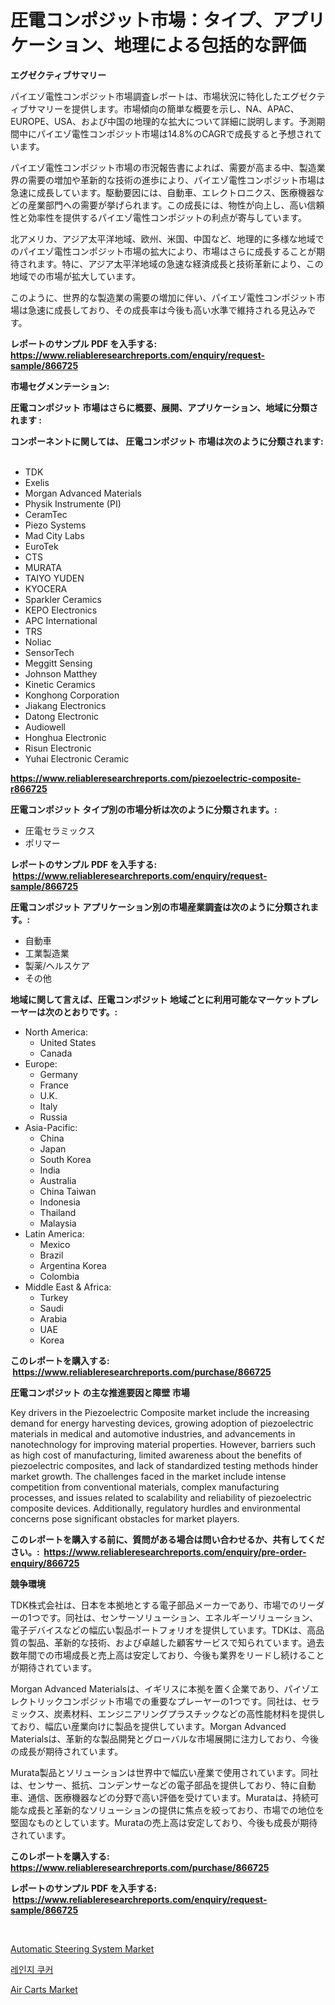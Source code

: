 <p><h1>圧電コンポジット市場：タイプ、アプリケーション、地理による包括的な評価</h1></p><p><strong>エグゼクティブサマリー</strong></p>
<p><p>パイエゾ電性コンポジット市場調査レポートは、市場状況に特化したエグゼクティブサマリーを提供します。市場傾向の簡単な概要を示し、NA、APAC、EUROPE、USA、および中国の地理的な拡大について詳細に説明します。予測期間中にパイエゾ電性コンポジット市場は14.8%のCAGRで成長すると予想されています。</p><p>パイエゾ電性コンポジット市場の市況報告書によれば、需要が高まる中、製造業界の需要の増加や革新的な技術の進歩により、パイエゾ電性コンポジット市場は急速に成長しています。駆動要因には、自動車、エレクトロニクス、医療機器などの産業部門への需要が挙げられます。この成長には、物性が向上し、高い信頼性と効率性を提供するパイエゾ電性コンポジットの利点が寄与しています。</p><p>北アメリカ、アジア太平洋地域、欧州、米国、中国など、地理的に多様な地域でのパイエゾ電性コンポジット市場の拡大により、市場はさらに成長することが期待されます。特に、アジア太平洋地域の急速な経済成長と技術革新により、この地域での市場が拡大しています。</p><p>このように、世界的な製造業の需要の増加に伴い、パイエゾ電性コンポジット市場は急速に成長しており、その成長率は今後も高い水準で維持される見込みです。</p></p>
<p><strong>レポートのサンプル PDF を入手する: <a href="https://www.reliableresearchreports.com/enquiry/request-sample/866725">https://www.reliableresearchreports.com/enquiry/request-sample/866725</a></strong></p>
<p><strong>市場セグメンテーション:</strong></p>
<p><strong> 圧電コンポジット 市場はさらに概要、展開、アプリケーション、地域に分類されます :</strong></p>
<p><strong>コンポーネントに関しては、 圧電コンポジット 市場は次のように分類されます: &nbsp;</strong></p>
<p><ul><li>TDK</li><li>Exelis</li><li>Morgan Advanced Materials</li><li>Physik Instrumente (PI)</li><li>CeramTec</li><li>Piezo Systems</li><li>Mad City Labs</li><li>EuroTek</li><li>CTS</li><li>MURATA</li><li>TAIYO YUDEN</li><li>KYOCERA</li><li>Sparkler Ceramics</li><li>KEPO Electronics</li><li>APC International</li><li>TRS</li><li>Noliac</li><li>SensorTech</li><li>Meggitt Sensing</li><li>Johnson Matthey</li><li>Kinetic Ceramics</li><li>Konghong Corporation</li><li>Jiakang Electronics</li><li>Datong Electronic</li><li>Audiowell</li><li>Honghua Electronic</li><li>Risun Electronic</li><li>Yuhai Electronic Ceramic</li></ul></p>
<p><strong><a href="https://www.reliableresearchreports.com/piezoelectric-composite-r866725">https://www.reliableresearchreports.com/piezoelectric-composite-r866725</a></strong></p>
<p><strong> 圧電コンポジット タイプ別の市場分析は次のように分類されます。:</strong></p>
<p><ul><li>圧電セラミックス</li><li>ポリマー</li></ul></p>
<p><strong>レポートのサンプル PDF を入手する: &nbsp;<a href="https://www.reliableresearchreports.com/enquiry/request-sample/866725">https://www.reliableresearchreports.com/enquiry/request-sample/866725</a></strong></p>
<p><strong> 圧電コンポジット アプリケーション別の市場産業調査は次のように分類されます。:</strong></p>
<p><ul><li>自動車</li><li>工業製造業</li><li>製薬/ヘルスケア</li><li>その他</li></ul></p>
<p><strong>地域に関して言えば、圧電コンポジット 地域ごとに利用可能なマーケットプレーヤーは次のとおりです。:</strong></p>
<p><ul>
    <li>
        North America:
        <ul>
            <li>United States</li>
            <li>Canada</li>
        </ul>
    </li>
    <li>
        Europe:
        <ul>
            <li>Germany</li>
            <li>France</li>
            <li>U.K.</li>
            <li>Italy</li>
            <li>Russia</li>
        </ul>
    </li>
    <li>
        Asia-Pacific:
        <ul>
            <li>China</li>
            <li>Japan</li>
            <li>South Korea</li>
            <li>India</li>
            <li>Australia</li>
            <li>China Taiwan</li>
            <li>Indonesia</li>
            <li>Thailand</li>
            <li>Malaysia</li>
        </ul>
    </li>
    <li>
        Latin America:
        <ul>
            <li>Mexico</li>
            <li>Brazil</li>
            <li>Argentina Korea</li>
            <li>Colombia</li>
        </ul>
    </li>
    <li>
        Middle East & Africa:
        <ul>
            <li>Turkey</li>
            <li>Saudi</li>
            <li>Arabia</li>
            <li>UAE</li>
            <li>Korea</li>
        </ul>
    </li>
    </ul></p>
<p><strong>このレポートを購入する: &nbsp;<a href="https://www.reliableresearchreports.com/purchase/866725">https://www.reliableresearchreports.com/purchase/866725</a></strong></p>
<p><strong>圧電コンポジット の主な推進要因と障壁 市場</strong></p>
<p><p>Key drivers in the Piezoelectric Composite market include the increasing demand for energy harvesting devices, growing adoption of piezoelectric materials in medical and automotive industries, and advancements in nanotechnology for improving material properties. However, barriers such as high cost of manufacturing, limited awareness about the benefits of piezoelectric composites, and lack of standardized testing methods hinder market growth. The challenges faced in the market include intense competition from conventional materials, complex manufacturing processes, and issues related to scalability and reliability of piezoelectric composite devices. Additionally, regulatory hurdles and environmental concerns pose significant obstacles for market players.</p></p>
<p><strong>このレポートを購入する前に、質問がある場合は問い合わせるか、共有してください。:&nbsp; <a href="https://www.reliableresearchreports.com/enquiry/pre-order-enquiry/866725">https://www.reliableresearchreports.com/enquiry/pre-order-enquiry/866725</a></strong></p>
<p><strong>競争環境</strong></p>
<p><p>TDK株式会社は、日本を本拠地とする電子部品メーカーであり、市場でのリーダーの1つです。同社は、センサーソリューション、エネルギーソリューション、電子デバイスなどの幅広い製品ポートフォリオを提供しています。TDKは、高品質の製品、革新的な技術、および卓越した顧客サービスで知られています。過去数年間での市場成長と売上高は安定しており、今後も業界をリードし続けることが期待されています。</p><p>Morgan Advanced Materialsは、イギリスに本拠を置く企業であり、パイゾエレクトリックコンポジット市場での重要なプレーヤーの1つです。同社は、セラミックス、炭素材料、エンジニアリングプラスチックなどの高性能材料を提供しており、幅広い産業向けに製品を提供しています。Morgan Advanced Materialsは、革新的な製品開発とグローバルな市場展開に注力しており、今後の成長が期待されています。</p><p>Murata製品とソリューションは世界中で幅広い産業で使用されています。同社は、センサー、抵抗、コンデンサーなどの電子部品を提供しており、特に自動車、通信、医療機器などの分野で高い評価を受けています。Murataは、持続可能な成長と革新的なソリューションの提供に焦点を絞っており、市場での地位を堅固なものとしています。Murataの売上高は安定しており、今後も成長が期待されています。</p></p>
<p><strong>このレポートを購入する: &nbsp; <a href="https://www.reliableresearchreports.com/purchase/866725">https://www.reliableresearchreports.com/purchase/866725</a></strong></p>
<p><strong>レポートのサンプル PDF を入手する: &nbsp;<a href="https://www.reliableresearchreports.com/enquiry/request-sample/866725">https://www.reliableresearchreports.com/enquiry/request-sample/866725</a></strong><strong></strong></p>
<p>&nbsp;</p>
<p><p><a href="https://github.com/pjcfca/Market-Research-Report-List-2/blob/main/automatic-steering-system-market.md">Automatic Steering System Market</a></p><p><a href="https://github.com/fernandotryO5lson96765/Market-Research-Report-List-1/blob/main/237977630720.md">레인지 쿠커</a></p><p><a href="https://github.com/wusalecollins540tpqoz/Market-Research-Report-List-2/blob/main/air-carts-market.md">Air Carts Market</a></p></p>